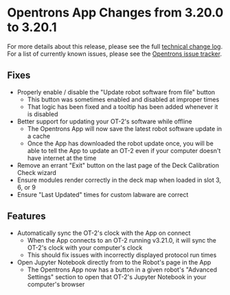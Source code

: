 # Opentrons App Changes from 3.20.0 to 3.20.1

For more details about this release, please see the full [technical change
log][]. For a list of currently known issues, please see the [Opentrons issue tracker][].

[technical change log]: https://github.com/Opentrons/opentrons/blob/edge/CHANGELOG.md
[opentrons issue tracker]: https://github.com/Opentrons/opentrons/issues?q=is%3Aopen+is%3Aissue+label%3Abug

## Fixes

- Properly enable / disable the "Update robot software from file" button
  - This button was sometimes enabled and disabled at improper times
  - That logic has been fixed and a tooltip has been added whenever it is disabled
- Better support for updating your OT-2's software while offline
  - The Opentrons App will now save the latest robot software update in a cache
  - Once the App has downloaded the robot update once, you will be able to tell the App to update an OT-2 even if your computer doesn't have internet at the time
- Remove an errant "Exit" button on the last page of the Deck Calibration Check wizard
- Ensure modules render correctly in the deck map when loaded in slot 3, 6, or 9
- Ensure "Last Updated" times for custom labware are correct

## Features

- Automatically sync the OT-2's clock with the App on connect
  - When the App connects to an OT-2 running v3.21.0, it will sync the OT-2's clock with your computer's clock
  - This should fix issues with incorrectly displayed protocol run times
- Open Jupyter Notebook directly from to the Robot's page in the App
  - The Opentrons App now has a button in a given robot's "Advanced Settings" section to open that OT-2's Jupyter Notebook in your computer's browser
